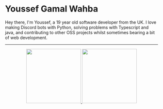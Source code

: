 # Youssef Gamal Wahba 

Hey there, I'm Youssef, a 19 year old software developer from the UK. I love making Discord bots with Python, solving problems with Typescript and java, and contributing to other OSS projects whilst sometimes bearing a bit of web development.

---

<div align="center">

  <a href="https://github.com/YoussefWahba0">

  <img height="180em" src="https://github-readme-stats.vercel.app/api?username=YoussefWahba0&show_icons=true&theme=dark&include_all_commits=true&count_private=true"/>

  <img height="180em" src="https://github-readme-stats.vercel.app/api/top-langs/?username=YoussefWahba0&layout=compact&langs_count=7&theme=dark"/>

</div>

